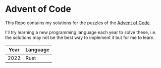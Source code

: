 # Advent of Code

This Repo contains my solutions for the puzzles of the [Advent of Code](https://adventofcode.com/).

I'll try learning a new programming language each year to solve these,
i.e. the solutions may not be the best way to implement it but for me to learn.

|Year|Language|
|----|--------|
|2022|Rust    |

